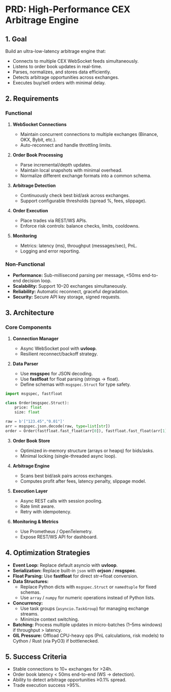 # PRD: High-Performance CEX Arbitrage Engine

## 1. Goal

Build an ultra-low-latency arbitrage engine that:
* Connects to multiple CEX WebSocket feeds simultaneously.
* Listens to order book updates in real-time.
* Parses, normalizes, and stores data efficiently.
* Detects arbitrage opportunities across exchanges.
* Executes buy/sell orders with minimal delay.

## 2. Requirements

### Functional

1. **WebSocket Connections**
   * Maintain concurrent connections to multiple exchanges (Binance, OKX, Bybit, etc.).
   * Auto-reconnect and handle throttling limits.

2. **Order Book Processing**
   * Parse incremental/depth updates.
   * Maintain local snapshots with minimal overhead.
   * Normalize different exchange formats into a common schema.

3. **Arbitrage Detection**
   * Continuously check best bid/ask across exchanges.
   * Support configurable thresholds (spread %, fees, slippage).

4. **Order Execution**
   * Place trades via REST/WS APIs.
   * Enforce risk controls: balance checks, limits, cooldowns.

5. **Monitoring**
   * Metrics: latency (ms), throughput (messages/sec), PnL.
   * Logging and error reporting.

### Non-Functional

* **Performance:** Sub-millisecond parsing per message, <50ms end-to-end decision loop.
* **Scalability:** Support 10–20 exchanges simultaneously.
* **Reliability:** Automatic reconnect, graceful degradation.
* **Security:** Secure API key storage, signed requests.

## 3. Architecture

### Core Components

1. **Connection Manager**
   * Async WebSocket pool with **uvloop**.
   * Resilient reconnect/backoff strategy.

2. **Data Parser**
   * Use **msgspec** for JSON decoding.
   * Use **fastfloat** for float parsing (strings → float).
   * Define schemas with `msgspec.Struct` for type safety.

```python
import msgspec, fastfloat

class Order(msgspec.Struct):
    price: float
    size: float

raw = b'["123.45","0.01"]'
arr = msgspec.json.decode(raw, type=list[str])
order = Order(fastfloat.fast_float(arr[0]), fastfloat.fast_float(arr[1]))
```

3. **Order Book Store**
   * Optimized in-memory structure (arrays or heapq) for bids/asks.
   * Minimal locking (single-threaded async loop).

4. **Arbitrage Engine**
   * Scans best bid/ask pairs across exchanges.
   * Computes profit after fees, latency penalty, slippage model.

5. **Execution Layer**
   * Async REST calls with session pooling.
   * Rate limit aware.
   * Retry with idempotency.

6. **Monitoring & Metrics**
   * Use Prometheus / OpenTelemetry.
   * Expose REST/WS API for dashboard.

## 4. Optimization Strategies

* **Event Loop:** Replace default asyncio with **uvloop**.
* **Serialization:** Replace built-in `json` with **orjson** / **msgspec**.
* **Float Parsing:** Use **fastfloat** for direct str→float conversion.
* **Data Structures:**
  * Replace Python dicts with `msgspec.Struct` or `namedtuple` for fixed schemas.
  * Use `array` / `numpy` for numeric operations instead of Python lists.
* **Concurrency:**
  * Use task groups (`asyncio.TaskGroup`) for managing exchange streams.
  * Minimize context switching.
* **Batching:** Process multiple updates in micro-batches (1–5ms windows) if throughput > latency.
* **GIL Pressure:** Offload CPU-heavy ops (PnL calculations, risk models) to Cython / Rust (via PyO3) if bottlenecked.

## 5. Success Criteria

* Stable connections to 10+ exchanges for >24h.
* Order book latency < 50ms end-to-end (WS → detection).
* Ability to detect arbitrage opportunities ≥0.1% spread.
* Trade execution success >95%.

